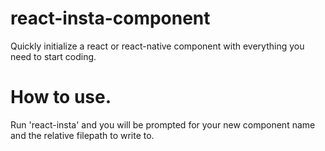 # react-insta-component

Quickly initialize a react or react-native component with everything you need to start coding.

# How to use.

Run 'react-insta' and you will be prompted for your new component name and the relative filepath to write to.
